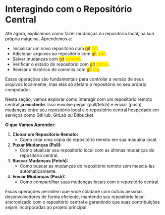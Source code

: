 # Interagindo com o Repositório Central

Até agora, explicamos como fazer mudanças no repositório local, na sua própria máquina. Aprendemos a:

* Inicializar um novo repositório com <mark style="color:purple;">git</mark> <mark style="color:orange;">init</mark>.
* Adicionar arquivos ao repositório com <mark style="color:purple;">git</mark> <mark style="color:orange;">add</mark>.
* Salvar mudanças com <mark style="color:purple;">git</mark> <mark style="color:orange;">commit</mark>.
* Verificar o estado do repositório com <mark style="color:purple;">git</mark> <mark style="color:orange;">status</mark>.
* Revisar o histórico de commits com <mark style="color:purple;">git</mark> <mark style="color:orange;">log</mark>.

Essas operações são fundamentais para controlar a versão de seus arquivos localmente, mas elas só afetam o repositório no seu próprio computador.

Nesta seção, vamos explorar como interagir com um repositório remoto central **já existente**. Isso envolve pegar (pull/fetch) e enviar (push) mudanças entre seu repositório local e o repositório central hospedado em serviços como GitHub, GitLab ou Bitbucket.

**O que Vamos Aprender:**

1. **Clonar um Repositório Remoto:**
   * Como criar uma cópia do repositório remoto em sua máquina local.
2. **Puxar Mudanças (Pull):**
   * Como atualizar seu repositório local com as últimas mudanças do repositório central.
3. **Buscar Mudanças (Fetch):**
   * Como buscar as mudanças do repositório remoto sem mesclá-las automaticamente.
4. **Enviar Mudanças (Push):**
   * Como compartilhar suas mudanças locais com o repositório central.

Essas operações permitem que você colabore com outras pessoas desenvolvedores de forma eficiente, mantendo seu repositório local sincronizado com o repositório central e garantindo que suas contribuições sejam incorporadas ao projeto principal.
